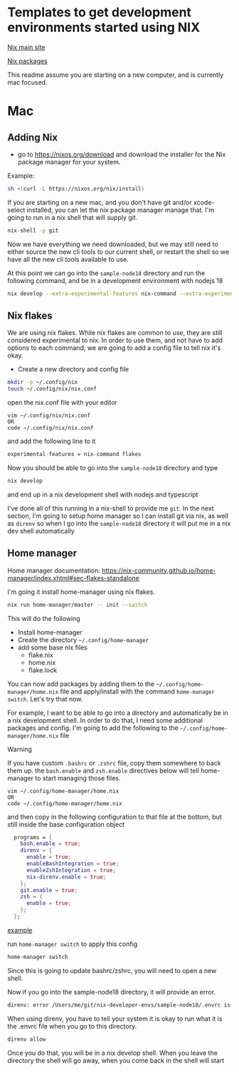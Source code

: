 # Templates to get development environments started using NIX
[Nix main site](https://nixos.org/)

[Nix packages](https://search.nixos.org/)

This readme assume you are starting on a new computer, and is currently mac focused.

# Mac

## Adding Nix

- go to https://nixos.org/download and download the installer for the Nix package manager for your system.

Example:
```sh
sh <(curl -L https://nixos.org/nix/install)
```

If you are starting on a new mac, and you don't have git and/or xcode-select installed, you can let the nix package manager manage that. I'm going to run in a nix shell that will supply git.

```sh
nix-shell -p git
```

Now we have everything we need downloaded, but we may still need to either source the new cli tools to our current shell, or restart the shell so we have all the new cli tools available to use.

At this point we can go into the `sample-node18` directory and run the following command, and be in a development environment with nodejs 18
```sh
nix develop --extra-experimental-features nix-command --extra-experimental-features  flakes
```

## Nix flakes
We are using nix flakes.  While nix flakes are common to use, they are still considered experimental to nix.  In order to use them, and not have to add options to each command, we are going to add a config file to tell nix it's okay.

- Create a new directory and config file
```sh
mkdir -p ~/.config/nix
touch ~/.config/nix/nix.conf
```
open the nix.conf file with your editor 
```
vim ~/.config/nix/nix.conf
OR
code ~/.config/nix/nix.conf
```
and add the following line to it
```nix
experimental-features = nix-command flakes
```

Now you should be able to go into the `sample-node18` directory and type
```sh
nix develop
```
and end up in a nix development shell with nodejs and typescript

I've done all of this running in a nix-shell to provide me `git`.  In the next section, I'm going to setup home manager so I can install git via nix, as well as `direnv` so when I go into the `sample-node18` directory it will put me in a nix dev shell automatically

## Home manager
Home manager documentation: https://nix-community.github.io/home-manager/index.xhtml#sec-flakes-standalone

I'm going it install home-manager using nix flakes. 
```sh
nix run home-manager/master -- init --switch
```
This will do the following
- Install home-manager
- Create the directory `~/.config/home-manager`
- add some base nix files
  - flake.nix
  - home.nix
  - flake.lock

You can now add packages by adding them to the `~/.config/home-manager/home.nix` file and apply/install with the command `home-manager switch`. Let's try that now.

For example, I want to be able to go into a directory and automatically be in a nix development shell.  In order to do that, I need some additional packages and config. I'm going to add the following to the `~/.config/home-manager/home.nix` file

> [!WARNING]
> If you have custom `.bashrc` or `.zshrc` file, copy them somewhere to back them up.  the `bash.enable` and `zsh.enable` directives below will tell home-manager to start managing those files.

```
vim ~/.config/home-manager/home.nix
OR
code ~/.config/home-manager/home.nix
```
and then copy in the following configuration to that file at the bottom, but still inside the base configuration object

```nix
  programs = {
    bash.enable = true;
    direnv = {
      enable = true;
      enableBashIntegration = true;
      enableZshIntegration = true;
      nix-direnv.enable = true;
    };
    git.enable = true;
    zsh = {
      enable = true;
    };
  };
```
[example](https://github.com/rmolson/nix-developer-envs/blob/7549173bf00c1c17c6cf992122207416215c065d/sample-home-manager/home.nix#L73)

run `home-manager switch` to apply this config
```sh
home-manager switch
```

Since this is going to update bashrc/zshrc, you will need to open a new shell.

Now if you go into the sample-node18 directory, it will provide an error.

```sh
direnv: error /Users/me/git/nix-developer-envs/sample-node18/.envrc is blocked. Run `direnv allow` to approve its content
```

When using direnv, you have to tell your system it is okay to run what it is the .envrc file when you go to this directory.

```sh
direnv allow
```

Once you do that, you will be in a nix develop shell.  When you leave the directory the shell will go away, when you come back in the shell will start